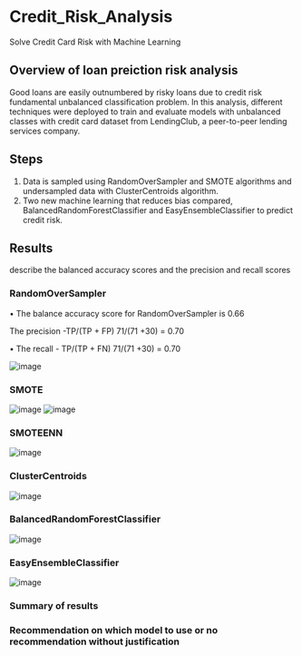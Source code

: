 # Credit_Risk_Analysis
Solve Credit Card Risk with Machine Learning

## Overview of loan preiction risk analysis
Good loans are easily outnumbered by risky loans due to credit risk fundamental unbalanced classification problem. In this analysis, different techniques were deployed to train and evaluate models with unbalanced classes with credit card dataset from LendingClub, a peer-to-peer lending services company.

## Steps
1. Data is sampled using RandomOverSampler and SMOTE algorithms and undersampled data with ClusterCentroids algorithm.
2. Two new machine learning that reduces bias compared, BalancedRandomForestClassifier and EasyEnsembleClassifier to predict credit risk.

## Results
describe the balanced accuracy scores and the precision and recall scores 

### RandomOverSampler
•	The balance accuracy score for RandomOverSampler is 0.66

The precision -TP/(TP + FP) 
71/(71 +30) = 0.70

•	The recall - TP/(TP + FN) 
71/(71 +30) = 0.70

![image](https://user-images.githubusercontent.com/105121697/188295493-50395539-7569-47e4-874d-32e1f01d6d53.png)


### SMOTE
![image](https://user-images.githubusercontent.com/105121697/188294970-126b65cf-d3ac-4daf-87bb-2833641b62d0.png)
![image](https://user-images.githubusercontent.com/105121697/188295243-25c433e3-3436-45f6-999b-11135990ca41.png)

### SMOTEENN
![image](https://user-images.githubusercontent.com/105121697/188295373-f397674d-1a2e-4371-9df3-7bd7ef22d825.png)


### ClusterCentroids
![image](https://user-images.githubusercontent.com/105121697/188295292-bdc489d3-0ac9-4878-bf38-c6685d75bcce.png)


### BalancedRandomForestClassifier
![image](https://user-images.githubusercontent.com/105121697/188295086-28898070-1b65-46c9-aba5-bf5f1734165c.png)


### EasyEnsembleClassifier
![image](https://user-images.githubusercontent.com/105121697/188295130-6980bc93-0e41-4835-a552-bf2178d58bdd.png)


### Summary of results

### Recommendation on which model to use or no recommendation without justification
